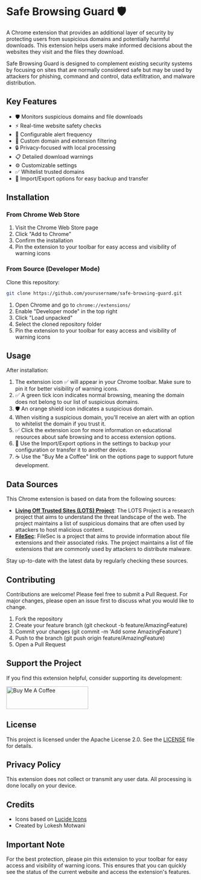 # Safe Browsing Guard 🛡️

A Chrome extension that provides an additional layer of security by protecting users from suspicious domains and potentially harmful downloads. This extension helps users make informed decisions about the websites they visit and the files they download.

Safe Browsing Guard is designed to complement existing security systems by focusing on sites that are normally considered safe but may be used by attackers for phishing, command and control, data exfiltration, and malware distribution.

## Key Features
- 🛡️ Monitors suspicious domains and file downloads
- ⚡ Real-time website safety checks
- 🔔 Configurable alert frequency
- 🎯 Custom domain and extension filtering
- 🔒 Privacy-focused with local processing
- 📋 Detailed download warnings
- ⚙️ Customizable settings
- ✅ Whitelist trusted domains
- 💾 Import/Export options for easy backup and transfer

## Installation

### From Chrome Web Store
1. Visit the Chrome Web Store page
2. Click "Add to Chrome"
3. Confirm the installation
4. Pin the extension to your toolbar for easy access and visibility of warning icons

### From Source (Developer Mode)
Clone this repository:

```bash
git clone https://github.com/yourusername/safe-browsing-guard.git
```

1. Open Chrome and go to `chrome://extensions/`
2. Enable "Developer mode" in the top right
3. Click "Load unpacked"
4. Select the cloned repository folder
5. Pin the extension to your toolbar for easy access and visibility of warning icons

## Usage

After installation:
1. The extension icon ✅ will appear in your Chrome toolbar. Make sure to pin it for better visibility of warning icons.
2. ✅ A green tick icon indicates normal browsing, meaning the domain does not belong to our list of suspicious domains.
3. 🛡️ An orange shield icon indicates a suspicious domain.
4. When visiting a suspicious domain, you'll receive an alert with an option to whitelist the domain if you trust it.
5. ✅ Click the extension icon for more information on educational resources about safe browsing and to access extension options.
6. 💾 Use the Import/Export options in the settings to backup your configuration or transfer it to another device.
7. ☕ Use the "Buy Me a Coffee" link on the options page to support future development.

## Data Sources

This Chrome extension is based on data from the following sources:
- **[Living Off Trusted Sites (LOTS) Project](https://lots-project.com/)**: The LOTS Project is a research project that aims to understand the threat landscape of the web. The project maintains a list of suspicious domains that are often used by attackers to host malicious content.
- **[FileSec](https://filesec.io/)**: FileSec is a project that aims to provide information about file extensions and their associated risks. The project maintains a list of file extensions that are commonly used by attackers to distribute malware.

Stay up-to-date with the latest data by regularly checking these sources.

## Contributing

Contributions are welcome! Please feel free to submit a Pull Request. For major changes, please open an issue first to discuss what you would like to change.

1. Fork the repository
2. Create your feature branch (git checkout -b feature/AmazingFeature)
3. Commit your changes (git commit -m 'Add some AmazingFeature')
4. Push to the branch (git push origin feature/AmazingFeature)
5. Open a Pull Request

## Support the Project

If you find this extension helpful, consider supporting its development:

<a href="https://www.buymeacoffee.com/lokeshmotwani" target="_blank"><img src="https://cdn.buymeacoffee.com/buttons/v2/default-yellow.png" alt="Buy Me A Coffee" style="height: 60px !important;width: 217px !important;" ></a>

## License

This project is licensed under the Apache License 2.0. See the [LICENSE](LICENSE) file for details.

## Privacy Policy

This extension does not collect or transmit any user data. All processing is done locally on your device.

## Credits
- Icons based on [Lucide Icons](https://lucide.dev/)
- Created by Lokesh Motwani

## Important Note
For the best protection, please pin this extension to your toolbar for easy access and visibility of warning icons. This ensures that you can quickly see the status of the current website and access the extension's features.
